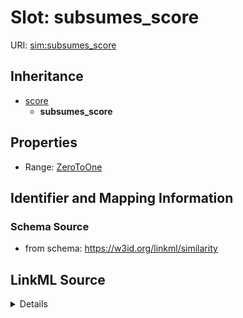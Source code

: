 # Slot: subsumes_score

URI: [sim:subsumes_score](https://w3id.org/linkml/similarity/subsumes_score)




## Inheritance

* [score](score.md)
    * **subsumes_score**







## Properties

* Range: [ZeroToOne](ZeroToOne.md)







## Identifier and Mapping Information







### Schema Source


* from schema: https://w3id.org/linkml/similarity




## LinkML Source

<details>
```yaml
name: subsumes_score
from_schema: https://w3id.org/linkml/similarity
rank: 1000
is_a: score
alias: subsumes_score
range: ZeroToOne

```
</details>